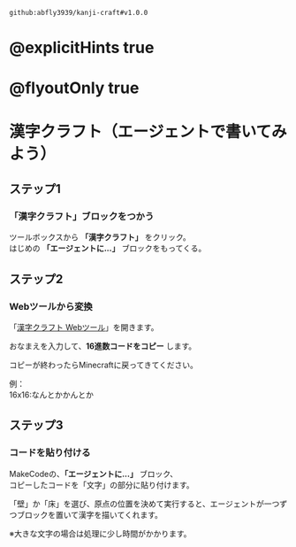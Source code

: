 ```package
github:abfly3939/kanji-craft#v1.0.0
```

# @explicitHints true
# @flyoutOnly true

# 漢字クラフト（エージェントで書いてみよう）


## ステップ1
### 「漢字クラフト」ブロックをつかう
ツールボックスから **「漢字クラフト」** をクリック。  
はじめの **「エージェントに...」** ブロックをもってくる。


## ステップ2
### Webツールから変換
「[漢字クラフト Webツール](https://abfly3939.github.io/kanji-craft-lesson/)」を開きます。  

おなまえを入力して、**16進数コードをコピー** します。  

コピーが終わったらMinecraftに戻ってきてください。

例：  
16x16:なんとかかんとか



## ステップ3
### コードを貼り付ける
MakeCodeの、**「エージェントに...」** ブロック、  
コピーしたコードを「文字」の部分に貼り付けます。  

「壁」か「床」を選び、原点の位置を決めて実行すると、エージェントが一つずつブロックを置いて漢字を描いてくれます。  

※大きな文字の場合は処理に少し時間がかかります。


